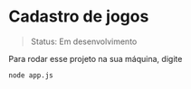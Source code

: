 # Cadastro de jogos

>Status: Em desenvolvimento

Para rodar esse projeto na sua máquina, digite 
```
node app.js

```
